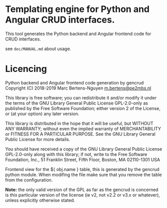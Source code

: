 # Templating engine for Python and Angular CRUD interfaces.
This tool generates the Python backend and Angular frontend code for 
CRUD interfaces.

see `doc/MANUAL.md` about usage.  

# Licencing
Python backend and Angular frontend code generation by gencrud
Copyright (C) 2018-2019 Marc Bertens-Nguyen m.bertens@pe2mbs.nl

This library is free software; you can redistribute it and/or modify
it under the terms of the GNU Library General Public License GPL-2.0-only
as published by the Free Software Foundation; either version 2 of the
License, or (at your option) any later version.

This library is distributed in the hope that it will be useful, but
WITHOUT ANY WARRANTY; without even the implied warranty of
MERCHANTABILITY or FITNESS FOR A PARTICULAR PURPOSE. See the GNU
Library General Public License for more details.

You should have received a copy of the GNU Library General Public
License GPL-2.0-only along with this library; if not, write to the
Free Software Foundation, Inc., 51 Franklin Street, Fifth Floor,
Boston, MA 02110-1301 USA

Frontend view for the ${ obj.name } table, this is generated by the
gencrud python module. When modifing the file make sure that you remove
the table from the configuration.

**Note:** the only valid version of the GPL as far as the gencrud
is concerned is _this_ particular version of the license (ie v2, not
v2.2 or v3.x or whatever), unless explicitly otherwise stated.
